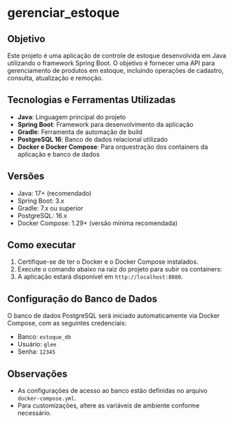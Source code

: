 # gerenciar_estoque
## Objetivo

Este projeto é uma aplicação de controle de estoque desenvolvida em Java utilizando o framework Spring Boot. O objetivo é fornecer uma API para gerenciamento de produtos em estoque, incluindo operações de cadastro, consulta, atualização e remoção.

## Tecnologias e Ferramentas Utilizadas

- **Java**: Linguagem principal do projeto
- **Spring Boot**: Framework para desenvolvimento da aplicação
- **Gradle**: Ferramenta de automação de build
- **PostgreSQL 16**: Banco de dados relacional utilizado
- **Docker e Docker Compose**: Para orquestração dos containers da aplicação e banco de dados

## Versões

- Java: 17+ (recomendado)
- Spring Boot: 3.x
- Gradle: 7.x ou superior
- PostgreSQL: 16.x
- Docker Compose: 1.29+ (versão mínima recomendada)

## Como executar

1. Certifique-se de ter o Docker e o Docker Compose instalados.
2. Execute o comando abaixo na raiz do projeto para subir os containers:
3. A aplicação estará disponível em `http://localhost:8080`.

## Configuração do Banco de Dados

O banco de dados PostgreSQL será iniciado automaticamente via Docker Compose, com as seguintes credenciais:

- Banco: `estoque_db`
- Usuário: `glee`
- Senha: `12345`

## Observações

- As configurações de acesso ao banco estão definidas no arquivo `docker-compose.yml`.
- Para customizações, altere as variáveis de ambiente conforme necessário.
